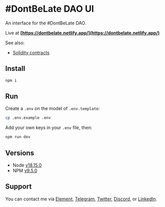 # #DontBeLate DAO UI

An interface for the #DontBeLate DAO.

Live at **[https://dontbelate.netlify.app/](https://dontbelate.netlify.app/)**

See also:

- [Solidity contracts](https://github.com/w3hc/dontbelate-dao-contracts)

## Install

```sh
npm i
```

## Run

Create a `.env` on the model of `.env.template`:

```sh
cp .env.example .env
```

Add your own keys in your `.env` file, then:

```sh
npm run dev
```

## Versions

- Node [v18.15.0](https://nodejs.org/uk/blog/release/v18.15.0/)
- NPM [v9.5.0](https://github.com/npm/cli/releases/tag/v9.5.0)

## Support

You can contact me via [Element](https://matrix.to/#/@julienbrg:matrix.org), [Telegram](https://t.me/julienbrg), [Twitter](https://twitter.com/julienbrg), [Discord](https://discord.gg/uSxzJp3J76), or [LinkedIn](https://www.linkedin.com/in/julienberanger/).
